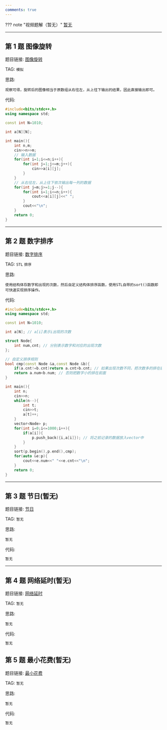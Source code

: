 ```yaml
---
comments: true
---
```


??? note "视频题解（暂无）"
    [暂无]()

---

## 第 1 题 图像旋转

题目链接: [图像旋转](http://118.190.20.162/view.page?gpid=T27)

TAG: `模拟`

思路:

`观察可得，旋转后的图像相当于原数组从右往左，从上往下输出的结果，因此直接输出即可。`

代码:

```cpp linenums="1"
#include<bits/stdc++.h>
using namespace std;

const int N=1010;

int a[N][N];

int main(){
    int n,m;
    cin>>n>>m;
    // 输入数据
    for(int i=1;i<=n;i++){
        for(int j=1;j<=m;j++){
            cin>>a[i][j];
        }
    }
    // 从右往左，从上往下依次输出每一列的数据
    for(int j=m;j>=1;j--){
        for(int i=1;i<=n;i++){
            cout<<a[i][j]<<" ";
        }
        cout<<"\n";
    }
    return 0;
}
```

---

## 第 2 题 数字排序

题目链接: [数字排序](http://118.190.20.162/view.page?gpid=T26)

TAG: `STL` `排序`

思路:

`使用结构体存数字和出现的次数，然后自定义结构体排序函数，使用STL自带的sort()函数即可快速实现排序操作。`

代码:

```cpp linenums="1"
#include<bits/stdc++.h>
using namespace std;

const int N=1010;

int a[N]; // a[i]表示i出现的次数

struct Node{
    int num,cnt; // 分别表示数字和对应的出现次数
};

// 自定义排序规则
bool cmp(const Node &a,const Node &b){
    if(a.cnt!=b.cnt)return a.cnt>b.cnt; // 如果出现次数不同，把次数多的排在前面
    return a.num<b.num; // 否则把数字小的排在前面
}

int main(){
    int n;
    cin>>n;
    while(n--){
        int t;
        cin>>t;
        a[t]++;
    }
    vector<Node> p;
    for(int i=0;i<=1000;i++){
        if(a[i]){
            p.push_back({i,a[i]}); // 将之前记录的数据放入vector中
        }
    }
    sort(p.begin(),p.end(),cmp);
    for(auto &e:p){
        cout<<e.num<<" "<<e.cnt<<"\n";
    }
    return 0;
}
```

---

## 第 3 题 节日(暂无)

题目链接: [节日](http://118.190.20.162/view.page?gpid=T25)

TAG: `暂无`

思路:

`暂无`

代码:

```cpp linenums="1"
暂无
```

---

## 第 4 题 网络延时(暂无)

题目链接: [网络延时](http://118.190.20.162/view.page?gpid=T24)

TAG: `暂无`

思路:

`暂无`

代码:

```cpp linenums="1"
暂无
```

## 第 5 题 最小花费(暂无)

题目链接: [最小花费](http://118.190.20.162/view.page?gpid=T23)

TAG: `暂无`

思路:

`暂无`

代码:

```cpp linenums="1"
暂无
```
